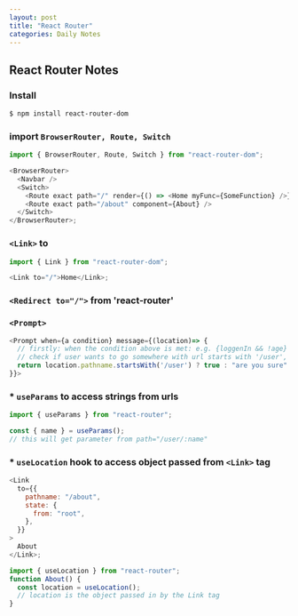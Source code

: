 ```yaml
---
layout: post
title: "React Router"
categories: Daily Notes
---
```


## React Router Notes

### Install

```bash
$ npm install react-router-dom
```

### import `BrowserRouter, Route, Switch`

```js
import { BrowserRouter, Route, Switch } from "react-router-dom";

<BrowserRouter>
  <Navbar />
  <Switch>
    <Route exact path="/" render={() => <Home myFunc={SomeFunction} />} />
    <Route exact path="/about" component={About} />
  </Switch>
</BrowserRouter>;
```

### `<Link>` to

```js
import { Link } from "react-router-dom";

<Link to="/">Home</Link>;
```

### `<Redirect to="/">` from 'react-router'

### `<Prompt>`

```js
<Prompt when={a condition} message={(location)=> {
  // firstly: when the condition above is met: e.g. {loggenIn && !age}
  // check if user wants to go somewhere with url starts with '/user', if yes go ahead, if no prompt the confirm alert/message
  return location.pathname.startsWith('/user') ? true : "are you sure"
}}>
```

### \* `useParams` to access strings from urls

```js
import { useParams } from "react-router";

const { name } = useParams();
// this will get parameter from path="/user/:name"
```

### \* `useLocation` hook to access object passed from `<Link>` tag

```js
<Link
  to={{
    pathname: "/about",
    state: {
      from: "root",
    },
  }}
>
  About
</Link>;

import { useLocation } from "react-router";
function About() {
  const location = useLocation();
  // location is the object passed in by the Link tag
}
```
